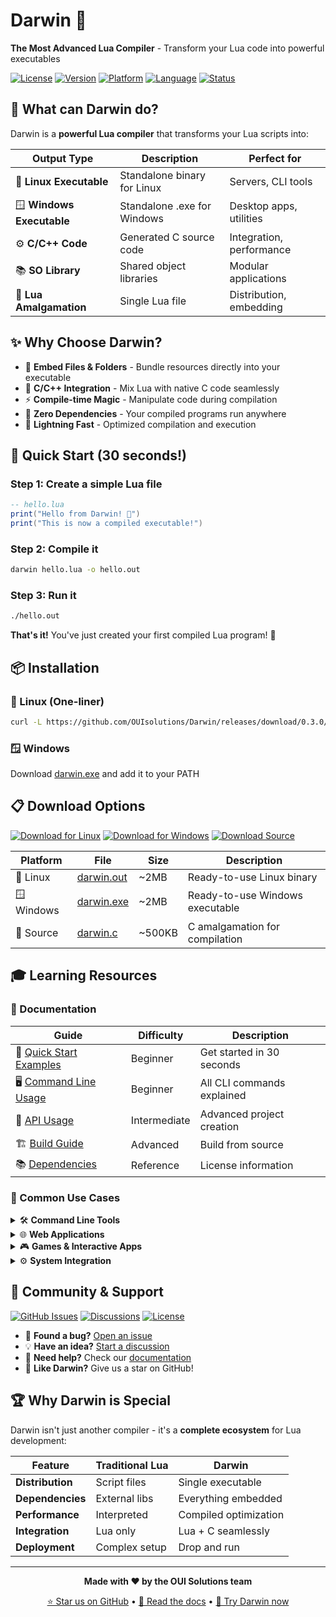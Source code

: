 # Darwin 🧬
**The Most Advanced Lua Compiler** - Transform your Lua code into powerful executables

[![License](https://img.shields.io/badge/License-MIT-blue.svg)](LICENSE)
[![Version](https://img.shields.io/badge/Version-0.3.0-green.svg)](https://github.com/OUIsolutions/Darwin/releases)
[![Platform](https://img.shields.io/badge/Platform-Linux%20%7C%20Windows-lightgrey.svg)](#releases)
[![Language](https://img.shields.io/badge/Language-Lua%20%7C%20C-orange.svg)](#features)
[![Status](https://img.shields.io/badge/Status-Active-success.svg)](https://github.com/OUIsolutions/Darwin)

## 🎯 What can Darwin do?

Darwin is a **powerful Lua compiler** that transforms your Lua scripts into:

| Output Type | Description | Perfect for |
|-------------|-------------|-------------|
| 🐧 **Linux Executable** | Standalone binary for Linux | Servers, CLI tools |
| 🪟 **Windows Executable** | Standalone .exe for Windows | Desktop apps, utilities |
| ⚙️ **C/C++ Code** | Generated C source code | Integration, performance |
| 📚 **SO Library** | Shared object libraries | Modular applications |
| 🔗 **Lua Amalgamation** | Single Lua file | Distribution, embedding |

## ✨ Why Choose Darwin?

- 📁 **Embed Files & Folders** - Bundle resources directly into your executable
- 🔧 **C/C++ Integration** - Mix Lua with native C code seamlessly
- ⚡ **Compile-time Magic** - Manipulate code during compilation
- 🎨 **Zero Dependencies** - Your compiled programs run anywhere
- 🚀 **Lightning Fast** - Optimized compilation and execution

## 🚀 Quick Start (30 seconds!)

### Step 1: Create a simple Lua file
```lua
-- hello.lua
print("Hello from Darwin! 🧬")
print("This is now a compiled executable!")
```

### Step 2: Compile it
```bash
darwin hello.lua -o hello.out
```

### Step 3: Run it
```bash
./hello.out
```

**That's it!** You've just created your first compiled Lua program! 🎉

## 📦 Installation

### 🐧 Linux (One-liner)
```bash
curl -L https://github.com/OUIsolutions/Darwin/releases/download/0.3.0/darwin.out -o darwin.out && sudo chmod +x darwin.out && sudo mv darwin.out /usr/bin/darwin
```

### 🪟 Windows
Download [darwin.exe](https://github.com/OUIsolutions/Darwin/releases/download/0.3.0/darwin.exe) and add it to your PATH

## 📋 Download Options

[![Download for Linux](https://img.shields.io/badge/Download-Linux%20Binary-blue?style=for-the-badge&logo=linux)](https://github.com/OUIsolutions/Darwin/releases/download/0.3.0/darwin.out)
[![Download for Windows](https://img.shields.io/badge/Download-Windows%20Binary-blue?style=for-the-badge&logo=windows)](https://github.com/OUIsolutions/Darwin/releases/download/0.3.0/darwin.exe)
[![Download Source](https://img.shields.io/badge/Download-Source%20Code-green?style=for-the-badge&logo=github)](https://github.com/OUIsolutions/Darwin/releases/download/0.3.0/darwin.c)

| Platform | File | Size | Description |
|----------|------|------|-------------|
| 🐧 Linux | [darwin.out](https://github.com/OUIsolutions/Darwin/releases/download/0.3.0/darwin.out) | ~2MB | Ready-to-use Linux binary |
| 🪟 Windows | [darwin.exe](https://github.com/OUIsolutions/Darwin/releases/download/0.3.0/darwin.exe) | ~2MB | Ready-to-use Windows executable |
| 📄 Source | [darwin.c](https://github.com/OUIsolutions/Darwin/releases/download/0.3.0/darwin.c) | ~500KB | C amalgamation for compilation |

## 🎓 Learning Resources

### 📖 Documentation
| Guide | Difficulty | Description |
|-------|------------|-------------|
| 🚀 [Quick Start Examples](#quick-start-30-seconds) | Beginner | Get started in 30 seconds |
| 🖥️ [Command Line Usage](docs/cli_usage.md) | Beginner | All CLI commands explained |
| 🔧 [API Usage](docs/api_usage.md) | Intermediate | Advanced project creation |
| 🏗️ [Build Guide](docs/build.md) | Advanced | Build from source |
| 📚 [Dependencies](docs/dependencies.md) | Reference | License information |

### 🎯 Common Use Cases

<details>
<summary>🛠️ <strong>Command Line Tools</strong></summary>

Perfect for creating system utilities and CLI applications:
```bash
# Create a file manager
darwin file_manager.lua -o fm.out

# Create a text processor
darwin text_processor.lua -o process.out
```
</details>

<details>
<summary>🌐 <strong>Web Applications</strong></summary>

Build web servers and APIs:
```bash
# Simple web server
darwin web_server.lua -o server.out

# REST API
darwin api.lua -o api.out
```
</details>

<details>
<summary>🎮 <strong>Games & Interactive Apps</strong></summary>

Create games and interactive applications:
```bash
# Simple game
darwin game.lua -o game.out

# Interactive quiz
darwin quiz.lua -o quiz.out
```
</details>

<details>
<summary>⚙️ <strong>System Integration</strong></summary>

Integrate with existing C/C++ projects:
```bash
# Generate C library
darwin my_logic.lua -o liblogic.so

# Create C header
darwin logic.lua -output-type c-header
```
</details>

## 🤝 Community & Support

[![GitHub Issues](https://img.shields.io/badge/Issues-GitHub-red?style=flat-square&logo=github)](https://github.com/OUIsolutions/Darwin/issues)
[![Discussions](https://img.shields.io/badge/Discussions-GitHub-blue?style=flat-square&logo=github)](https://github.com/OUIsolutions/Darwin/discussions)
[![License](https://img.shields.io/badge/License-MIT-green?style=flat-square)](LICENSE)

- 🐛 **Found a bug?** [Open an issue](https://github.com/OUIsolutions/Darwin/issues/new)
- 💡 **Have an idea?** [Start a discussion](https://github.com/OUIsolutions/Darwin/discussions)
- 📖 **Need help?** Check our [documentation](docs/)
- 🌟 **Like Darwin?** Give us a star on GitHub!

## 🏆 Why Darwin is Special

Darwin isn't just another compiler - it's a **complete ecosystem** for Lua development:

| Feature | Traditional Lua | Darwin |
|---------|----------------|--------|
| **Distribution** | Script files | Single executable |
| **Dependencies** | External libs | Everything embedded |
| **Performance** | Interpreted | Compiled optimization |
| **Integration** | Lua only | Lua + C seamlessly |
| **Deployment** | Complex setup | Drop and run |

---

<div align="center">

**Made with ❤️ by the OUI Solutions team**

[⭐ Star us on GitHub](https://github.com/OUIsolutions/Darwin) • [📖 Read the docs](docs/) • [🚀 Try Darwin now](#installation)

</div>
